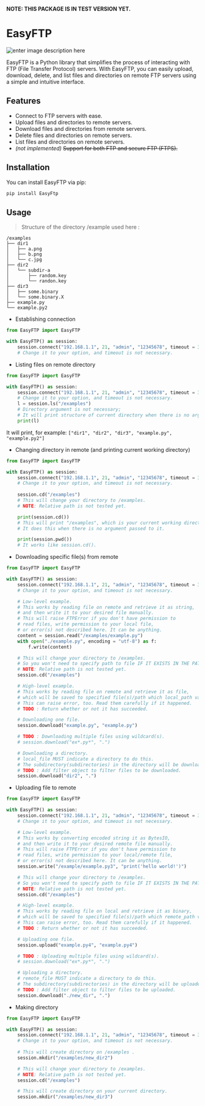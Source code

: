 ﻿**NOTE: THIS PACKAGE IS IN TEST VERSION YET.**

# EasyFTP

![enter image description here](https://github.com/ZustFancake/EasyFTP/blob/main/EasyFTP-logo-outlined.png?raw=true)

EasyFTP is a Python library that simplifies the process of interacting with FTP (File Transfer Protocol) servers. With EasyFTP, you can easily upload, download, delete, and list files and directories on remote FTP servers using a simple and intuitive interface.

## Features

- Connect to FTP servers with ease.
- Upload files and directories to remote servers.
- Download files and directories from remote servers.
- Delete files and directories on remote servers.
- List files and directories on remote servers.
- *(not implemented)* ~~Support for both FTP and secure FTP (FTPS).~~

## Installation

You can install EasyFTP via pip:

```bash
pip install EasyFtp
```

## Usage
> Structure of the directory /example used here :
```
/examples
├── dir1
│   ├── a.png
│   ├── b.png
│   └── c.jpg
├── dir2
│   └── subdir-a
│       ├── random.key
│       └── randon.key
├── dir3
│   ├── some.binary
│   └── some.binary.X
├── example.py
└── example.py2
```

 - Establishing connection
```py
from EasyFTP import EasyFTP 

with EasyFTP() as session:
	session.connect("192.168.1.1", 21, "admin", "12345678", timeout = 30)
	# Change it to your option, and timeout is not necessary.
```
- Listing files on remote directory
```py
from EasyFTP import EasyFTP 

with EasyFTP() as session:
	session.connect("192.168.1.1", 21, "admin", "12345678", timeout = 30)
	# Change it to your option, and timeout is not necessary.
	l = session.ls("/examples")
	# Directory argument is not necessary;
	# It will print structure of current directory when there is no argument.
	print(l)
```
It will print, for example: `["dir1", "dir2", "dir3", "example.py", "example.py2"]`

- Changing directory in remote (and printing current working directory)
```py
from EasyFTP import EasyFTP

with EasyFTP() as session:
	session.connect("192.168.1.1", 21, "admin", "12345678", timeout = 30)
	# Change it to your option, and timeout is not necessary.
	
	session.cd("/examples")
	# This will change your directory to /examples.
	# NOTE: Relative path is not tested yet.

	print(session.cd())
	# This will print "/examples", which is your current working directory.
	# It does this when there is no argument passed to it.

	print(session.pwd())
	# It works like session.cd().
```
- Downloading specific file(s) from remote
```py
from EasyFTP import EasyFTP 

with EasyFTP() as session:
	session.connect("192.168.1.1", 21, "admin", "12345678", timeout = 30)
	# Change it to your option, and timeout is not necessary.

	# Low-level example.
	# This works by reading file on remote and retrieve it as string,
	# and then write it to your desired file manually.
	# This will raise FTPError if you don't have permission to
	# read files, write permission to your local file,
	# or error(s) not described here. It can be anything.
	content = session.read("/examples/example.py")
	with open("./example.py", encoding = "utf-8") as f:
		f.write(content)

	# This will change your directory to /examples.
	# So you won't need to specify path to file IF IT EXISTS IN THE PATH.
	# NOTE: Relative path is not tested yet.
	session.cd("/examples")

	# High-level example.
	# This works by reading file on remote and retrieve it as file,
	# which will be saved to specified file(s)/path which local_path variable indicates.
	# This can raise error, too. Read them carefully if it happened.
	# TODO : Return whether or not it has succeeded.

	# Downloading one file.
	session.download("example.py", "example.py")

	# TODO : Downloading multiple files using wildcard(s).
	# session.download("ex*.py*", ".")

	# Downloading a directory.
	# local_file MUST indicate a directory to do this.
	# The subdirectory(subdirectories) in the directory will be downloaded too.
	# TODO : Add filter object to filter files to be downloaded.
	session.download("dir2", ".")
```

* Uploading file to remote
```py
from EasyFTP import EasyFTP 

with EasyFTP() as session:
	session.connect("192.168.1.1", 21, "admin", "12345678", timeout = 30)
	# Change it to your option, and timeout is not necessary.

	# Low-level example.
	# This works by converting encoded string it as BytesIO,
	# and then write it to your desired remote file manually.
	# This will raise FTPError if you don't have permission to
	# read files, write permission to your local/remote file,
	# or error(s) not described here. It can be anything.
	session.write("/example/example.py3", "print('hello world!')")

	# This will change your directory to /examples.
	# So you won't need to specify path to file IF IT EXISTS IN THE PATH.
	# NOTE: Relative path is not tested yet.
	session.cd("/examples")

	# High-level example.
	# This works by reading file on local and retrieve it as binary,
	# which will be saved to specified file(s)/path which remote_path variable indicates.
	# This can raise error, too. Read them carefully if it happened.
	# TODO : Return whether or not it has succeeded.

	# Uploading one file.
	session.upload("example.py4", "example.py4")

	# TODO : Uploading multiple files using wildcard(s).
	# session.download("ex*.py*", ".")

	# Uploading a directory.
	# remote_file MUST indicate a directory to do this.
	# The subdirectory(subdirectories) in the directory will be uploaded too.
	# TODO : Add filter object to filter files to be uploaded.
	session.download("./new_dir", ".")
```
* Making directory
```py
from EasyFTP import EasyFTP 

with EasyFTP() as session:
	session.connect("192.168.1.1", 21, "admin", "12345678", timeout = 30)
	# Change it to your option, and timeout is not necessary.
	
	# This will create directory on /examples .
	session.mkdir("/examples/new_dir2")

	# This will change your directory to /examples.
	# NOTE: Relative path is not tested yet.
	session.cd("/examples")

	# This will create directory on your current directory.
	session.mkdir("/examples/new_dir3")
```
